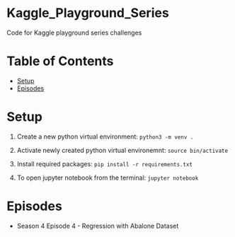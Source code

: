 # Kaggle_Playground_Series
Code for Kaggle playground series challenges

Table of Contents
=================
* [Setup](#Setup)
* [Episodes](#Episodes)

# Setup
1. Create a new python virtual environment:
`python3 -m venv .`

2. Activate newly created python virtual environemnt:
`source bin/activate`

3. Install required packages:
`pip install -r requirements.txt`

4. To open jupyter notebook from the terminal:
`jupyter notebook`

# Episodes

* Season 4 Episode 4 - Regression with Abalone Dataset
